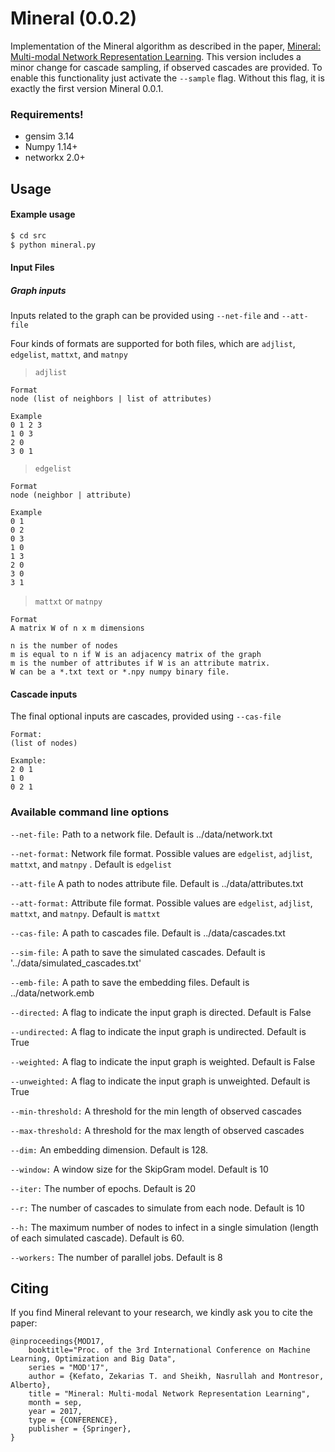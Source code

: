 # Mineral (0.0.2)
Implementation of the Mineral algorithm as described in the paper, 
[Mineral: Multi-modal Network Representation Learning](https://zekarias-tilahun.github.io/zack/publications/mineral-mod2018.pdf).
This version includes a minor change for cascade sampling, 
if observed cascades are provided.
To enable this functionality just activate the `--sample` flag.
Without this flag, it is exactly the first version Mineral 0.0.1.
### Requirements!
  - gensim 3.14
  - Numpy 1.14+
  - networkx  2.0+
  
## Usage
#### Example usage
```sh
$ cd src
$ python mineral.py
```

#### Input Files
##### Graph inputs
Inputs related to the graph can be provided using 
`--net-file` and `--att-file`

Four kinds of formats are supported for both files, 
which are `adjlist`, `edgelist`, `mattxt`, and `matnpy`

>`adjlist`

```text
Format
node (list of neighbors | list of attributes)

Example
0 1 2 3
1 0 3
2 0
3 0 1
```

>`edgelist`

```text
Format
node (neighbor | attribute)

Example
0 1
0 2
0 3
1 0
1 3
2 0
3 0
3 1
```

>`mattxt` or `matnpy`

```text
Format
A matrix W of n x m dimensions

n is the number of nodes 
m is equal to n if W is an adjacency matrix of the graph
m is the number of attributes if W is an attribute matrix.
W can be a *.txt text or *.npy numpy binary file.
```

#### Cascade inputs
The final optional inputs are cascades, provided using
`--cas-file` 

```text
Format:
(list of nodes)

Example:
2 0 1
1 0
0 2 1
```

### Available command line options

`--net-file:`
Path to a network file. Default is ../data/network.txt

`--net-format:`
Network file format. Possible values are 
`edgelist`, `adjlist`, `mattxt`, and `matnpy` .
Default is `edgelist`

`--att-file` A path to nodes attribute file. Default is ../data/attributes.txt

`--att-format:` Attribute file format. Possible values are 
`edgelist`, `adjlist`, `mattxt`, and `matnpy`. 
Default is `mattxt`


`--cas-file:` A path to cascades file. Default is ../data/cascades.txt

`--sim-file:` A path to save the simulated cascades. Default is '../data/simulated_cascades.txt'

`--emb-file:` A path to save the embedding files. Default is ../data/network.emb

`--directed:` A flag to indicate the input graph is directed. Default is False

`--undirected:` A flag to indicate the input graph is undirected. Default is True

`--weighted:` A flag to indicate the input graph is weighted. Default is False

`--unweighted:` A flag to indicate the input graph is unweighted. Default is True

`--min-threshold:` A threshold for the min length of observed cascades

`--max-threshold:` A threshold for the max length of observed cascades

`--dim:` An embedding dimension. Default is 128.

`--window:` A window size for the SkipGram model. Default is 10

`--iter:` The number of epochs. Default is 20

`--r:` The number of cascades to simulate from each node. Default is 10

`--h:` The maximum number of nodes to infect in a single simulation 
(length of each simulated cascade). Default is 60.

`--workers:` The number of parallel jobs. Default is 8

Citing
------
If you find Mineral relevant to your research, we kindly ask you to cite the paper:

```
@inproceedings{MOD17,
    booktitle="Proc. of the 3rd International Conference on Machine Learning, Optimization and Big Data",
    series = "MOD'17",
    author = {Kefato, Zekarias T. and Sheikh, Nasrullah and Montresor, Alberto},
    title = "Mineral: Multi-modal Network Representation Learning",
    month = sep,
    year = 2017,
    type = {CONFERENCE},	
    publisher = {Springer},
}
```
